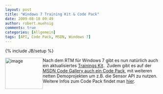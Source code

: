 ```yaml
---
layout: post
title: "Windows 7 Training Kit & Code Pack"
date: 2009-08-10 09:49
author: robert.muehsig
comments: true
categories: [Allgemein]
tags: [API, Code Pack, MSDN, Windows 7]
---
```

{% include JB/setup %}
<p><a href="{{BASE_PATH}}/assets/wp-images/image806.png"><img style="border-bottom: 0px; border-left: 0px; display: inline; margin-left: 0px; border-top: 0px; margin-right: 0px; border-right: 0px" title="image" border="0" alt="image" align="left" src="{{BASE_PATH}}/assets/wp-images/image-thumb784.png" width="123" height="102" /></a>Nach dem RTM für Windows 7 gibt es nun natürlich auch ein aktualisiertes <a href="http://www.microsoft.com/downloads/details.aspx?displaylang=en&amp;FamilyID=1c333f06-fadb-4d93-9c80-402621c600e7#tm">Trainings Kit</a>.&#160; Zudem gibt es auf der <a href="http://code.msdn.microsoft.com/WindowsAPICodePack/Release/ProjectReleases.aspx?ReleaseId=3077">MSDN Code Gallery auch ein Code Pack</a>, mit weiteren netten Demoprojekten um z.B. die Sensor API zu nutzen. Weitere Infos zum Code Pack findet man <a href="http://blogs.msdn.com/charlie/archive/2009/08/07/windows-7-code-pack-v-1-0-released.aspx">hier</a>.</p>
